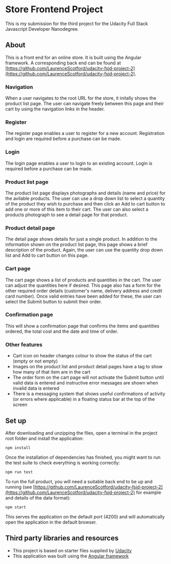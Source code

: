 # Store Frontend Project

This is my submission for the third project for the Udacity Full Stack Javascript Developer Nanodegree.

## About

This is a front end for an online store. It is built using the Angular framework. A corresponding back end can be found at [https://github.com/LaurenceScotford/udacity-fsjd-project-2](https://github.com/LaurenceScotford/udacity-fsjd-project-2).

### Navigation

When a user navigates to the root URL for the store, it initally shows the product list page. The user can navigate freely between this page and their cart by using the navigation links in the header.

### Register

The register page enables a user to register for a new account. Registration and login are required before a purchase can be made.

### Login

The login page enables a user to login to an existing account. Login is required before a purchase can be made.

### Product list page

The product list page displays photographs and details (name and price) for the avilable products.
The user can use a drop down list to select a quantity of the product they wish to purchase and then click an Add to cart button to add one or more of this item to their cart.
The user can also select a products photograph to see a detail page for that product.

### Product detail page

The detail page shows details for just a single product. In addition to the information shown on the product list page, this page shows a brief description of the product. Again, the user can use the quantity drop down list and Add to cart button on this page.

### Cart page

The cart page shows a list of products and quantities in the cart. The user can adjust the quantities here if desired. This page also has a form for the other required order details (customer's name, delivery address and credit card number). Once valid entries have been added for these, the user can select the Submit button to submit their order.

### Confirmation page

This will show a confirmation page that confirms the items and quantities ordered, the total cost and the date and time of order.

### Other features

- Cart icon on header changes colour to show the status of the cart (empty or not empty)
- Images on the product list and product detail pages have a tag to show how many of that item are in the cart
- The order form on the cart page will not activate the Submit button until valid data is entered and instructive error messages are shown when invalid data is entered
- There is a messaging system that shows useful confirmations of activity (or errors where applicable) in a floating status bar at the top of the screen

## Set up

After downloading and unzipping the files, open a terminal in the project root folder and install the application:

```
npm install
```

Once the installation of dependencies has finished, you might want to run the test suite to check everything is working correctly:
```
npm run test
```

To run the full product, you will need a suitable back end to be up and running (see [https://github.com/LaurenceScotford/udacity-fsjd-project-2](https://github.com/LaurenceScotford/udacity-fsjd-project-2) for example and details of the data format):

```
npm start
```

This serves the application on the default port (4200) and will automatically open the application in the default browser.

## Third party libraries and resources

- This project is based on starter files supplied by [Udacity](https://www.udacity.com/)
- This application was built using the [Angular framework](https://angular.io/)
